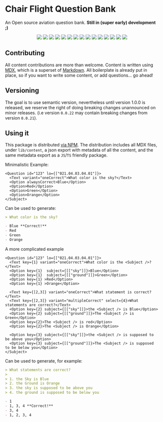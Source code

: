# Chair Flight Question Bank

An Open source aviation question bank. **Still in (super early) development ;)**

<p align="center">
  <img src="https://img.shields.io/badge/coverage%20010-2%2F507%200%25-red" />
  <img src="https://img.shields.io/badge/coverage%20021-82%2F662%2012%25-red" />
  <img src="https://img.shields.io/badge/coverage%20022-30%2F471%206%25-red" />
  <img src="https://img.shields.io/badge/coverage%20031-0%2F86%200%25-red" />
  <img src="https://img.shields.io/badge/coverage%20032-0%2F243%200%25-red" />
  <img src="https://img.shields.io/badge/coverage%20033-0%2F118%200%25-red" />
  <img src="https://img.shields.io/badge/coverage%20034-0%2F85%200%25-red" />
  <img src="https://img.shields.io/badge/coverage%20040-0%2F363%200%25-red" />
  <img src="https://img.shields.io/badge/coverage%20050-0%2F465%200%25-red" />
  <img src="https://img.shields.io/badge/coverage%20061-15%2F119%2013%25-red" />
  <img src="https://img.shields.io/badge/coverage%20062-73%2F328%2022%25-red" />
  <img src="https://img.shields.io/badge/coverage%20071-0%2F388%200%25-red" />
  <img src="https://img.shields.io/badge/coverage%20081-2%2F498%200%25-red" />
  <img src="https://img.shields.io/badge/coverage%20082-0%2F204%200%25-red" />
  <img src="https://img.shields.io/badge/coverage%20090-0%2F79%200%25-red" />
</p>

## Contributing

All content contributions are more than welcome. Content is written using
[MDX](https://mdxjs.com/), which is a superset of
[Markdown](https://en.wikipedia.org/wiki/Markdown). All boilerplate is already
put in place, so if you want to write some content, or add questions... go
ahead!

## Versioning

The goal is to use semantic version, nevertheless until version 1.0.0 is
released, we reserve the right of doing breaking changes unannounced on minor
releases. (i.e version `0.0.22` may contain breaking changes from version
`0.0.21`).

## Using it

This package is distributed
[via NPM](https://www.npmjs.com/package/chair-flight-question-bank). The
distribution includes all MDX files, under `lib/content`, a json export with
metadata of all the content, and the same metadata export as a `JS`/`TS`
friendly package.

Minimalistic Example:

```tsx
<Question id="123" lo={["021.04.03.04.01"]}>
  <Text variant="oneCorrect">What color is the sky?</Text>
  <Option alwaysCorrect>Blue</Option>
  <Option>Red</Option>
  <Option>Green</Option>
  <Option>Orange</Option>
</Subject>
```

Can be used to generate:

```md
> What color is the sky?

- Blue **Correct!**
- Red
- Green
- Orange
```

A more complicated example

```tsx
<Question id="123" lo={["021.04.03.04.01"]}>
  <Text key={1} variant="oneCorrect">What color is the <Subject />?</Text>
  <Option key={1}  subject={[["sky"]]}>Blue</Option>
  <Option key={1}  subject={[["ground"]]}>Green</Option>
  <Option key={1} >Red</Option>
  <Option key={1} >Orange</Option>

  <Text key={[2,3]} variant="oneCorrect">What statement is correct?</Text>
  <Text key={[2,3]} variant="multipleCorrect" select={4}>What statements are correct?</Text>
  <Option key={2} subject={[["sky"]]}>the <Subject /> is Blue</Option>
  <Option key={2} subject={[["ground"]]}>The <Subject /> is Green</Option>
  <Option key={2}>The <Subject /> is red</Option>
  <Option key={2}>The <Subject /> is Orange</Option>

  <Option key={3} subject={[["sky"]]}>the <Subject /> is supposed to be above you</Option>
  <Option key={3} subject={[["ground"]]}>The <Subject /> is supposed to be below you</Option>
</Subject>
```

Can be used to generate, for example:

```md
> What statements are correct?
>
> 1. the Sky is Blue
> 2. the Ground is Orange
> 3. the sky is supposed to be above you
> 4. the ground is supposed to be below you

- 1
- 1, 3, 4 **Correct!**
- 3, 4
- 1, 2, 3, 4
```
